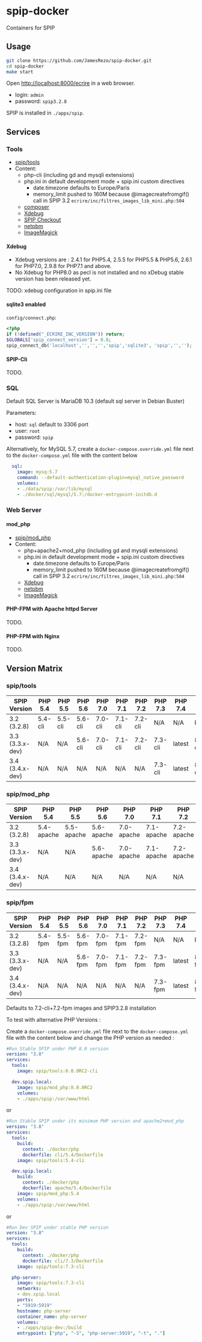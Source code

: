 # spip-docker

Containers for SPIP

## Usage

```bash
git clone https://github.com/JamesRezo/spip-docker.git
cd spip-docker
make start
```

Open <http://localhost:8000/ecrire> in a web browser.

- login: `admin`
- password: `spip3.2.8`

SPIP is installed in `./apps/spip`.

## Services

### Tools

- [spip/tools](https://hub.docker.com/r/spip/tools)
- Content:
  - php-cli (including gd and mysqli extensions)
  - php.ini in default development mode + spip.ini custom directives
    - date.timezone defaults to Europe/Paris
    - memory_limit pushed to 160M because @imagecreatefromgif() call in SPIP 3.2 `ecrire/inc/filtres_images_lib_mini.php:504`
  - [composer](https://getcomposer.org)
  - [Xdebug](https://xdebug.org/)
  - [SPIP Checkout](https://git.spip.net/spip-contrib-outils/checkout)
  - [netpbm](http://netpbm.sourceforge.net/)
  - [ImageMagick](https://imagemagick.org/)

#### Xdebug

- Xdebug versions are : 2.4.1 for PHP5.4, 2.5.5 for PHP5.5 & PHP5.6, 2.6.1 for PHP7.0, 2.9.8 for PHP7.1 and above.
- No Xdebug for PHP8.0 as pecl is not installed and no xDebug stable version has been released yet.

TODO: xdebug configuration in spip.ini file

#### sqlite3 enabled

`config/connect.php`:

```php
<?php
if (!defined("_ECRIRE_INC_VERSION")) return;
$GLOBALS['spip_connect_version'] = 0.8;
spip_connect_db('localhost','','','','spip','sqlite3', 'spip','','');
```

#### SPIP-Cli

TODO.

### SQL

Default SQL Server is MariaDB 10.3 (default sql server in Debian Buster)

Parameters:

- host: `sql` default to 3306 port
- user: `root`
- password: `spip`

Alternatively, for MySQL 5.7,
create a `docker-compose.override.yml` file next to the `docker-compose.yml` file with the content below

```yml
  sql:
    image: mysq:5.7
    command: --default-authentication-plugin=mysql_native_password
    volumes:
    - ./data/spip:/var/lib/mysql
    - ./docker/sql/mysql/5.7:/docker-entrypoint-initdb.d
```

### Web Server

#### mod_php

- [spip/mod_php](https://hub.docker.com/r/spip/mod_php)
- Content:
  - php+apache2+mod_php (including gd and mysqli extensions)
  - php.ini in default development mode + spip.ini custom directives
    - date.timezone defaults to Europe/Paris
    - memory_limit pushed to 160M because @imagecreatefromgif() call in SPIP 3.2 `ecrire/inc/filtres_images_lib_mini.php:504`
  - [Xdebug](https://xdebug.org/)
  - [netpbm](http://netpbm.sourceforge.net/)
  - [ImageMagick](https://imagemagick.org/)

#### PHP-FPM with Apache httpd Server

TODO.

#### PHP-FPM with Nginx

TODO.

## Version Matrix

### spip/tools

| SPIP Version     | PHP 5.4 | PHP 5.5 | PHP 5.6 | PHP 7.0 | PHP 7.1 | PHP 7.2 | PHP 7.3 | PHP 7.4 | PHP 8.0      |
| ---------------- | ------- | ------- | ------- | ------- | ------- | ------- | ------- | ------- | ------------ |
| 3.2 (3.2.8)      | 5.4-cli | 5.5-cli | 5.6-cli | 7.0-cli | 7.1-cli | 7.2-cli | N/A     | N/A     | N/A          |
| 3.3 (3.3.x-dev)  | N/A     | N/A     | 5.6-cli | 7.0-cli | 7.1-cli | 7.2-cli | 7.3-cli | latest  | 8.0.0RC2-cli |
| 3.4 (3.4.x-dev)  | N/A     | N/A     | N/A     | N/A     | N/A     | N/A     | 7.3-cli | latest  | 8.0.0RC2-cli |

### spip/mod_php

| SPIP Version     | PHP 5.4    | PHP 5.5    | PHP 5.6    | PHP 7.0    | PHP 7.1    | PHP 7.2    | PHP 7.3    | PHP 7.4 | PHP 8.0      |
| ---------------- | ---------- | ---------- | ---------- | ---------- | ---------- | ---------- | ---------- | ------- | --------------- |
| 3.2 (3.2.8)      | 5.4-apache | 5.5-apache | 5.6-apache | 7.0-apache | 7.1-apache | 7.2-apache | N/A        | N/A     | N/A             |
| 3.3 (3.3.x-dev)  | N/A        | N/A        | 5.6-apache | 7.0-apache | 7.1-apache | 7.2-apache | 7.3-apache | latest  | 8.0.0RC2-apache |
| 3.4 (3.4.x-dev)  | N/A        | N/A        | N/A        | N/A        | N/A        | N/A        | 7.3-apache | latest  | 8.0.0RC2-apache |

### spip/fpm

| SPIP Version     | PHP 5.4 | PHP 5.5 | PHP 5.6 | PHP 7.0 | PHP 7.1 | PHP 7.2 | PHP 7.3 | PHP 7.4 | PHP 8.0      |
| ---------------- | ------- | ------- | ------- | ------- | ------- | ------- | ------- | ------- | ------------ |
| 3.2 (3.2.8)      | 5.4-fpm | 5.5-fpm | 5.6-fpm | 7.0-fpm | 7.1-fpm | 7.2-fpm | N/A     | N/A     | N/A          |
| 3.3 (3.3.x-dev)  | N/A     | N/A     | 5.6-fpm | 7.0-fpm | 7.1-fpm | 7.2-fpm | 7.3-fpm | latest  | 8.0.0RC2-fpm |
| 3.4 (3.4.x-dev)  | N/A     | N/A     | N/A     | N/A     | N/A     | N/A     | 7.3-fpm | latest  | 8.0.0RC2-fpm |

Defaults to 7.2-cli+7.2-fpm images and SPIP3.2.8 installation

To test with alternative PHP Versions :

Create a `docker-compose.override.yml` file next to the `docker-compose.yml` file with the content below and change the PHP version as needed :

```yml
#Run Stable SPIP under PHP 8.0 version
version: "3.8"
services:
  tools:
    image: spip/tools:8.0.0RC2-cli

  dev.spip.local:
    image: spip/mod_php:8.0.0RC2
    volumes:
    - ./apps/spip:/var/www/html
```

or

```yml
#Run Stable SPIP under its minimum PHP version and apache2+mod_php
version: "3.8"
services:
  tools:
    build:
      context: ./docker/php
      dockerfile: cli/5.4/Dockerfile
    image: spip/tools:5.4-cli

  dev.spip.local:
    build:
      context: ./docker/php
      dockerfile: apache/5.4/Dockerfile
    image: spip/mod_php:5.4
    volumes:
    - ./apps/spip:/var/www/html
```

or

```yml
#Run Dev SPIP under stable PHP version
version: "3.8"
services:
  tools:
    build:
      context: ./docker/php
      dockerfile: cli/7.3/Dockerfile
    image: spip/tools:7.3-cli

  php-server:
    image: spip/tools:7.3-cli
    networks:
    - dev.spip.local
    ports:
    - "5919:5919"
    hostname: php-server
    container_name: php-server
    volumes:
    - ./apps/spip-dev:/build
    entrypoint: ["php", "-S", "php-server:5919", "-t", "."]
```

